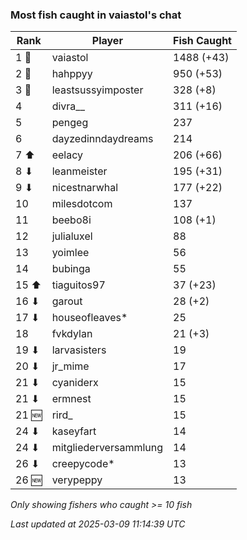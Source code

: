 ### Most fish caught in vaiastol's chat
| Rank | Player | Fish Caught |
|------|--------|-----------|
| 1 🥇  | vaiastol  | 1488 (+43) |
| 2 🥈  | hahppyy  | 950 (+53) |
| 3 🥉  | leastsussyimposter  | 328 (+8) |
| 4  | divra__  | 311 (+16) |
| 5  | pengeg  | 237 |
| 6  | dayzedinndaydreams  | 214 |
| 7 ⬆ | eelacy  | 206 (+66) |
| 8 ⬇ | leanmeister  | 195 (+31) |
| 9 ⬇ | nicestnarwhal  | 177 (+22) |
| 10  | milesdotcom  | 137 |
| 11  | beebo8i  | 108 (+1) |
| 12  | julialuxel  | 88 |
| 13  | yoimlee  | 56 |
| 14  | bubinga  | 55 |
| 15 ⬆ | tiaguitos97  | 37 (+23) |
| 16 ⬇ | garout  | 28 (+2) |
| 17 ⬇ | houseofleaves*  | 25 |
| 18  | fvkdylan  | 21 (+3) |
| 19 ⬇ | larvasisters  | 19 |
| 20 ⬇ | jr_mime  | 17 |
| 21 ⬇ | cyaniderx  | 15 |
| 21 ⬇ | ermnest  | 15 |
| 21 🆕 | rird_  | 15 |
| 24 ⬇ | kaseyfart  | 14 |
| 24 ⬇ | mitgliederversammlung  | 14 |
| 26 ⬇ | creepycode*  | 13 |
| 26 🆕 | verypeppy  | 13 |

_Only showing fishers who caught >= 10 fish_

_Last updated at 2025-03-09 11:14:39 UTC_